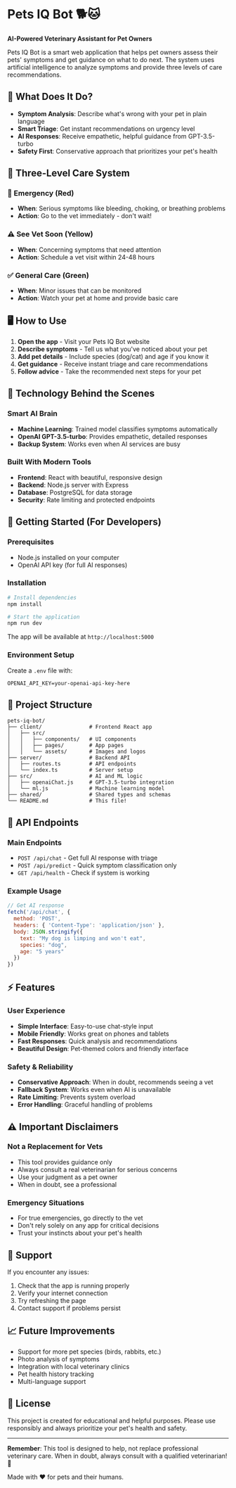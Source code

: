 # Pets IQ Bot 🐕🐱

**AI-Powered Veterinary Assistant for Pet Owners**

Pets IQ Bot is a smart web application that helps pet owners assess their pets' symptoms and get guidance on what to do next. The system uses artificial intelligence to analyze symptoms and provide three levels of care recommendations.

## 🌟 What Does It Do?

- **Symptom Analysis**: Describe what's wrong with your pet in plain language
- **Smart Triage**: Get instant recommendations on urgency level
- **AI Responses**: Receive empathetic, helpful guidance from GPT-3.5-turbo
- **Safety First**: Conservative approach that prioritizes your pet's health

## 🚦 Three-Level Care System

### 🚨 Emergency (Red)
- **When**: Serious symptoms like bleeding, choking, or breathing problems
- **Action**: Go to the vet immediately - don't wait!

### ⚠️ See Vet Soon (Yellow)  
- **When**: Concerning symptoms that need attention
- **Action**: Schedule a vet visit within 24-48 hours

### ✅ General Care (Green)
- **When**: Minor issues that can be monitored
- **Action**: Watch your pet at home and provide basic care

## 🖥️ How to Use

1. **Open the app** - Visit your Pets IQ Bot website
2. **Describe symptoms** - Tell us what you've noticed about your pet
3. **Add pet details** - Include species (dog/cat) and age if you know it
4. **Get guidance** - Receive instant triage and care recommendations
5. **Follow advice** - Take the recommended next steps for your pet

## 🔧 Technology Behind the Scenes

### Smart AI Brain
- **Machine Learning**: Trained model classifies symptoms automatically
- **OpenAI GPT-3.5-turbo**: Provides empathetic, detailed responses
- **Backup System**: Works even when AI services are busy

### Built With Modern Tools
- **Frontend**: React with beautiful, responsive design
- **Backend**: Node.js server with Express
- **Database**: PostgreSQL for data storage
- **Security**: Rate limiting and protected endpoints

## 🚀 Getting Started (For Developers)

### Prerequisites
- Node.js installed on your computer
- OpenAI API key (for full AI responses)

### Installation
```bash
# Install dependencies
npm install

# Start the application
npm run dev
```

The app will be available at `http://localhost:5000`

### Environment Setup
Create a `.env` file with:
```
OPENAI_API_KEY=your-openai-api-key-here
```

## 📁 Project Structure

```
pets-iq-bot/
├── client/               # Frontend React app
│   ├── src/
│   │   ├── components/   # UI components
│   │   ├── pages/        # App pages
│   │   └── assets/       # Images and logos
├── server/               # Backend API
│   ├── routes.ts         # API endpoints
│   └── index.ts          # Server setup
├── src/                  # AI and ML logic
│   ├── openaiChat.js     # GPT-3.5-turbo integration
│   └── ml.js             # Machine learning model
├── shared/               # Shared types and schemas
└── README.md             # This file!
```

## 🔌 API Endpoints

### Main Endpoints
- `POST /api/chat` - Get full AI response with triage
- `POST /api/predict` - Quick symptom classification only
- `GET /api/health` - Check if system is working

### Example Usage
```javascript
// Get AI response
fetch('/api/chat', {
  method: 'POST',
  headers: { 'Content-Type': 'application/json' },
  body: JSON.stringify({
    text: "My dog is limping and won't eat",
    species: "dog",
    age: "5 years"
  })
})
```

## ⚡ Features

### User Experience
- **Simple Interface**: Easy-to-use chat-style input
- **Mobile Friendly**: Works great on phones and tablets
- **Fast Responses**: Quick analysis and recommendations
- **Beautiful Design**: Pet-themed colors and friendly interface

### Safety & Reliability
- **Conservative Approach**: When in doubt, recommends seeing a vet
- **Fallback System**: Works even when AI is unavailable
- **Rate Limiting**: Prevents system overload
- **Error Handling**: Graceful handling of problems

## ⚠️ Important Disclaimers

### Not a Replacement for Vets
- This tool provides guidance only
- Always consult a real veterinarian for serious concerns
- Use your judgment as a pet owner
- When in doubt, see a professional

### Emergency Situations
- For true emergencies, go directly to the vet
- Don't rely solely on any app for critical decisions
- Trust your instincts about your pet's health

## 🤝 Support

If you encounter any issues:
1. Check that the app is running properly
2. Verify your internet connection
3. Try refreshing the page
4. Contact support if problems persist

## 📈 Future Improvements

- Support for more pet species (birds, rabbits, etc.)
- Photo analysis of symptoms
- Integration with local veterinary clinics
- Pet health history tracking
- Multi-language support

## 📝 License

This project is created for educational and helpful purposes. Please use responsibly and always prioritize your pet's health and safety.

---

**Remember**: This tool is designed to help, not replace professional veterinary care. When in doubt, always consult with a qualified veterinarian! 🏥

Made with ❤️ for pets and their humans.